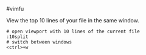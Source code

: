 #vimfu



View the top 10 lines of your file in the same window.
```
# open viewport with 10 lines of the current file
:10split
# switch between windows
<ctrl>+w
```
